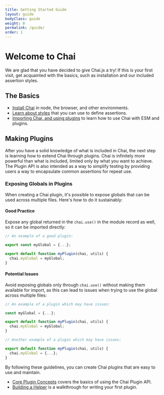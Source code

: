 ```yaml
---
title: Getting Started Guide
layout: guide
bodyClass: guide
weight: 0
permalink: /guide/
order: 1
---
```


# Welcome to Chai

We are glad that you have decided to give Chai.js a try! If this is your first
visit, get acquainted with the basics, such as installation and our included
assertion styles.

## The Basics

- [Install Chai]({{site.github.url}}/guide/installation/) in node, the browser, and other environments.
- [Learn about styles]({{site.github.url}}/guide/styles/) that you can use to define assertions.
- [Importing Chai, and using plugins]({{site.github.url}}/guide/using-chai-with-esm-and-plugins/) to learn how to use Chai with ESM and plugins.

## Making Plugins

After you have a solid knowledge of what is included in Chai, the next step is
learning how to extend Chai through plugins. Chai is infinitely more powerful
than what is included, limited only by what you want to achieve. The Plugin API
is also intended as a way to simplify testing by providing users a way to
encapsulate common assertions for repeat use.

### Exposing Globals in Plugins

When creating a Chai plugin, it's possible to expose globals that can be used across multiple files. Here's how to do it sustainably:

#### Good Practice

Expose any global returned in the `chai.use()` in the module record as well, so it can be imported directly:

```javascript
// An example of a good plugin:

export const myGlobal = {...};

export default function myPlugin(chai, utils) {
  chai.myGlobal = myGlobal;
}
```

#### Potential Issues

Avoid exposing globals only through `chai.use()` without making them available for import, as this can lead to issues when trying to use the global across multiple files:

```javascript
// An example of a plugin which may have issues:

const myGlobal = {...};

export default function myPlugin(chai, utils) {
  chai.myGlobal = myGlobal;
}
```

```javascript
// Another example of a plugin which may have issues:

export default function myPlugin(chai, utils) {
  chai.myGlobal = {...};
}
```

By following these guidelines, you can create Chai plugins that are easy to use and maintain.

- [Core Plugin Concepts]({{site.github.url}}/guide/plugins/) covers the basics of using the Chai Plugin API.
- [Building a Helper]({{site.github.url}}/guide/helpers/) is a walkthrough for writing your first plugin.
